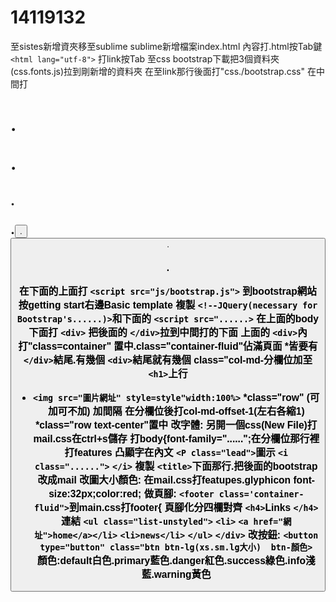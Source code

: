 # 14119132
至sistes新增資夾移至sublime   sublime新增檔案index.html
內容打.html按Tab鍵 `<html lang="utf-8">`
打link按Tab
至css bootstrap下載把3個資料夾(css.fonts.js)拉到剛新增的資料夾
在至link那行後面打"css./bootstrap.css"
在中間打<h1>.<p>.<h2>.<p>.<button>.<button>.<h3>.<p>
在下面的<body>上面打 `<script src="js/bootstrap.js">`
到bootstrap網站按getting start右邊Basic template
複製 `<!--JQuery(necessary for Bootstrap's......)>`和下面的 `<script src="......>`
在上面的body下面打 `<div>`
把後面的 `</div>`拉到中間打的下面
上面的 `<div>`內打"class=container"
置中.class="container-fluid"佔滿頁面
*皆要有 `</div>`結尾.有幾個 `<div>`結尾就有幾個
class="col-md-分欄位加至 `<h1>`上行
* `<img src="圖片網址" style=style"width:100%>`
*class="row" (可加可不加)  加間隔 在分欄位後打col-md-offset-1(左右各縮1)
*class="row text-center"置中
改字體:
另開一個css(New File)打mail.css在ctrl+s儲存
打body{font-family="......";在分欄位那行裡打features
凸顯字在內文 `<P class="lead">`圖示
 `<i class="......">` `</i>`
複製 `<title>`下面那行.把後面的bootstrap改成mail
改圖大小顏色:
在mail.css打featupes.glyphicon font-size:32px;color:red;
做頁腳:
 `<footer class='container-fluid">`到main.css打footer{
頁腳化分四欄對齊 `<h4>`Links `</h4>`
連結 `<ul class="list-unstyled">`
     `<li>` `<a href="網址">home</a></li>`
     `<li>news</li>`
     `</ul>`
`</div>`
改按鈕:
`<button type="button" class="btn btn-lg(xs.sm.lg大小)  btn-顏色>`  
顏色:default白色.primary藍色.danger紅色.success綠色.info淺藍.warning黃色
